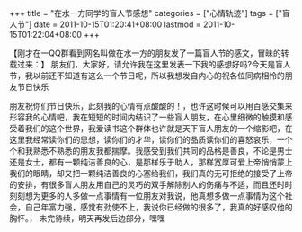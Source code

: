 +++
title = "在水一方同学的盲人节感想"
categories = ["心情轨迹"]
tags = ["盲人节"]
date = 2011-10-15T01:20:41+08:00
lastmod = 2011-10-15T01:22:04+08:00
+++



【刚才在一QQ群看到网名叫做在水一方的朋友发了一篇盲人节的感文，冒昧的转载过来：】
朋友们，大家好，请允许我在这里发表一下我的感想好吗?今天是盲人节，我以前还不知道有这么一个节日呢，所以我想发自内心的祝各位同病相怜的朋友节日快乐


朋友祝你们节日快乐，此刻我的心情有点酸酸的！，也许这时候可以用百感交集来形容我的心情吧，我在短短的时间内结识了一些盲人朋友，在心里细微的触摸和感受着我们的这个世界，我爱读书这个群体也许就是天下盲人朋友的一个缩影吧，在这里我经常读你们的思想，读你们的才华，读你们的品质读你们的喜怒哀乐，一个个和我熟悉不熟悉的朋友我都揣摩。我感受到我们共同的品格是善良，不论是男士还是女士，都有一颗纯洁善良的心，是那样乐于助人，那样宽厚可爱上帝悄悄蒙上我们的眼睛，却又把一颗纯洁善良的心塞给我们，我们真的无可拒绝的接受了上帝的安排，有很多盲人朋友用自己的灵巧的双手解除别人的伤痛与不适，而且还时时刻刻想为更多的人多做一点事情有一位朋友对我说，他真想多做一点事情为这个社会，自己年富力强，感觉有劲使不上，我说你已经做的很多了，我真的好感叹他的胸怀。， 未完待续，明天再发后边部分，嘿嘿
